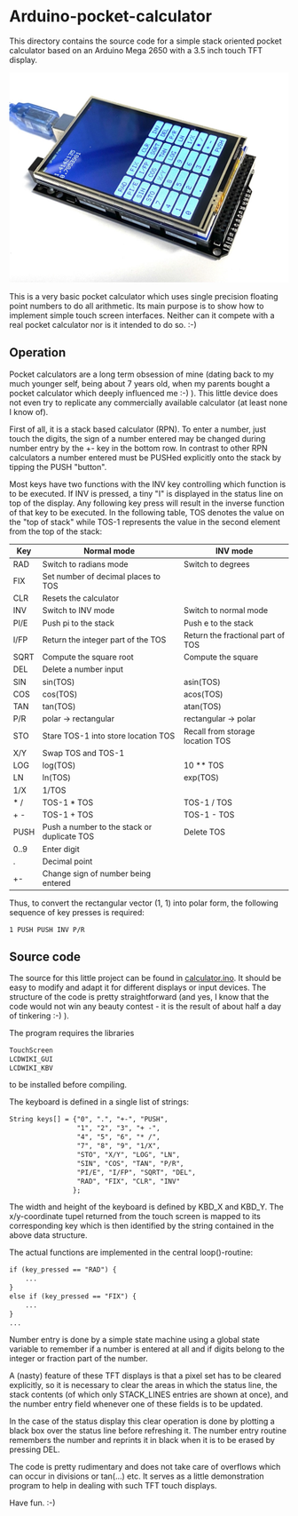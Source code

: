 # Arduino-pocket-calculator
This directory contains the source code for a simple stack oriented pocket 
calculator based on an Arduino Mega 2650 with a 3.5 inch touch TFT display.

![OverallImg](main.jpg)

This is a very basic pocket calculator which uses single precision floating
point numbers to do all arithmetic. Its main purpose is to show how to 
implement simple touch screen interfaces. Neither can it compete with a real
pocket calculator nor is it intended to do so. :-) 

## Operation
Pocket calculators are a long term obsession of mine (dating back to my much
younger self, being about 7 years old, when my parents bought a pocket
calculator which deeply influenced me :-) ). This little device does not even
try to replicate any commercially available calculator (at least none I know
of).

First of all, it is a stack based calculator (RPN). To enter a number, just 
touch the digits, the sign of a number entered may be changed during number
entry by the +- key in the bottom row. In contrast to other RPN calculators
a number entered must be PUSHed explicitly onto the stack by tipping the 
PUSH "button".

Most keys have two functions with the INV key controlling which function is 
to be executed. If INV is pressed, a tiny "I" is displayed in the status 
line on top of the display. Any following key press will result in the inverse
function of that key to be executed. In the following table, TOS denotes the
value on the "top of stack" while TOS-1 represents the value in the second
element from the top of the stack:

|Key |Normal mode|INV mode|
|----|-----------|--------|
|RAD |Switch to radians mode|Switch to degrees|
|FIX |Set number of decimal places to TOS||
|CLR |Resets the calculator||
|INV |Switch to INV mode|Switch to normal mode|
|PI/E|Push pi to the stack|Push e to the stack|
|I/FP|Return the integer part of the TOS|Return the fractional part of TOS|
|SQRT|Compute the square root|Compute the square|
|DEL |Delete a number input||
|SIN |sin(TOS)|asin(TOS)|
|COS |cos(TOS)|acos(TOS)|
|TAN |tan(TOS)|atan(TOS)|
|P/R |polar -> rectangular|rectangular -> polar|
|STO |Stare TOS-1 into store location TOS|Recall from storage location TOS|
|X/Y |Swap TOS and TOS-1||
|LOG |log(TOS)|10 ** TOS|
|LN  |ln(TOS)|exp(TOS)|
|1/X |1/TOS||
|* / |TOS-1 * TOS|TOS-1 / TOS|
|+ - |TOS-1 + TOS|TOS-1 - TOS|
|PUSH|Push a number to the stack or duplicate TOS|Delete TOS|
|0..9|Enter digit||
|.   |Decimal point||
|+-  |Change sign of number being entered||

Thus, to convert the rectangular vector (1, 1) into polar form, the following
sequence of key presses is required:
```
1 PUSH PUSH INV P/R
```

## Source code
The source for this little project can be found in
[calculator.ino](calculator.ino). It should be easy to modify and adapt it
for different displays or input devices. The structure of the code is pretty
straightforward (and yes, I know that the code would not win any beauty 
contest - it is the result of about half a day of tinkering :-) ).

The program requires the libraries
```
TouchScreen
LCDWIKI_GUI
LCDWIKI_KBV
```
to be installed before compiling.

The keyboard is defined in a single list of strings:
```
String keys[] = {"0", ".", "+-", "PUSH",
                 "1", "2", "3", "+ -",
                 "4", "5", "6", "* /",
                 "7", "8", "9", "1/X",
                 "STO", "X/Y", "LOG", "LN",
                 "SIN", "COS", "TAN", "P/R",
                 "PI/E", "I/FP", "SQRT", "DEL",
                 "RAD", "FIX", "CLR", "INV"
                };
```

The width and height of the keyboard is defined by KBD_X and KBD_Y. The
x/y-coordinate tupel returned from the touch screen is mapped to its 
corresponding key which is then identified by the string contained in the 
above data structure.

The actual functions are implemented in the central loop()-routine:
```
if (key_pressed == "RAD") {
    ...
}
else if (key_pressed == "FIX") {
    ...
}
...
```

Number entry is done by a simple state machine using a global state variable
to remember if a number is entered at all and if digits belong to the integer
or fraction part of the number.

A (nasty) feature of these TFT displays is that a pixel set has to be cleared
explicitly, so it is necessary to clear the areas in which the status line,
the stack contents (of which only STACK_LINES entries are shown at once), and
the number entry field whenever one of these fields is to be updated.

In the case of the status display this clear operation is done by plotting a
black box over the status line before refreshing it. The number entry routine
remembers the number and reprints it in black when it is to be erased by 
pressing DEL.

The code is pretty rudimentary and does not take care of overflows which can 
occur in divisions or tan(...) etc. It serves as a little demonstration 
program to help in dealing with such TFT touch displays.

Have fun. :-)
